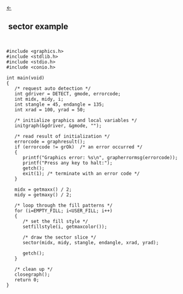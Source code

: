 <a class="whitespacepre" href="sector.md#example"> ← </a>

## &nbsp;sector example&nbsp;

``` ```<br>

```
#include <graphics.h>
#include <stdlib.h>
#include <stdio.h>
#include <conio.h>

int main(void)
{
   /* request auto detection */
   int gdriver = DETECT, gmode, errorcode;
   int midx, midy, i;
   int stangle = 45, endangle = 135;
   int xrad = 100, yrad = 50;

   /* initialize graphics and local variables */
   initgraph(&gdriver, &gmode, "");

   /* read result of initialization */
   errorcode = graphresult();
   if (errorcode != grOk)  /* an error occurred */
   {
      printf("Graphics error: %s\n", grapherrormsg(errorcode));
      printf("Press any key to halt:");
      getch();
      exit(1); /* terminate with an error code */
   }

   midx = getmaxx() / 2;
   midy = getmaxy() / 2;

   /* loop through the fill patterns */
   for (i=EMPTY_FILL; i<USER_FILL; i++)
   {
      /* set the fill style */
      setfillstyle(i, getmaxcolor());

      /* draw the sector slice */
      sector(midx, midy, stangle, endangle, xrad, yrad);

      getch();
   }

   /* clean up */
   closegraph();
   return 0;
}
```

<br>
